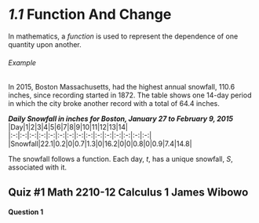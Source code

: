 # *1.1* Function And Change
In mathematics, a *function* is used to represent the dependence of one quantity upon another.

###### Example
In 2015, Boston Massachusetts, had the highest annual snowfall, 110.6 inches, since recording started in 1872. The table shows one 14-day period in which the city broke another record with a total of 64.4 inches.

___Daily Snowfall in inches for Boston, January 27 to February 9, 2015___
|Day|1|2|3|4|5|6|7|8|9|10|11|12|13|14|
|:-:|:-:|:-:|:-:|:-:|:-:|:-:|:-:|:-:|:-:|:-:|:-:|:-:|:-:|:-:|
|Snowfall|22.1|0.2|0|0.7|1.3|0|16.2|0|0|0.8|0|0.9|7.4|14.8|

The snowfall follows a function. Each day, $t$, has a unique snowfall, $S$, associated with it.



## Quiz #1    Math 2210-12    Calculus 1    __James Wibowo__

#### Question 1
